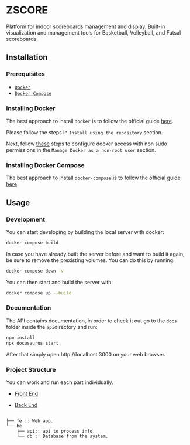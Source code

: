 # ZSCORE

Platform for indoor scoreboards management and display. Built-in visualization and management tools for Basketball, Volleyball, and Futsal scoreboards.

## Installation

### Prerequisites

- [`Docker`](https://www.docker.com)
- [`Docker Compose`](https://www.docker.com)

### Installing Docker

The best approach to install `docker` is to follow the official guide [here](https://docs.docker.com/install/linux/docker-ce/ubuntu/#install-using-the-repository). 

Please follow the steps in `Install using the repository` section.

Next, follow [these](https://docs.docker.com/install/linux/linux-postinstall/) steps to configure docker access with non sudo permissions in the `Manage Docker as a non-root user` section.

### Installing Docker Compose

The best approach to install `docker-compose` is to follow the official guide [here](https://docs.docker.com/compose/install/#install-compose). 

## Usage

### Development
You can start developing by building the local server with docker:

```bash
docker compose build
```
In case you have already built the server before and want to build it again, be sure to remove the prexisting volumes. You can do this by running:
```bash
docker compose down -v
```

You can then start and build the server with:

```bash
docker compose up --build
```

### Documentation

The API contains documentation, in order to check it out go to the `docs` folder inside the `api`directory and run:

```bash
npm install
npx docusaurus start
```

After that simply open http://localhost:3000 on your web browser.


### Project Structure

You can work and run each part individually.

- [Front End](fe/README.md)

- [Back End](be/README.md)


```

├── fe :: Web app.
└── be
    ├── api:: api to process info.
    └── db :: Database from the system.

```
